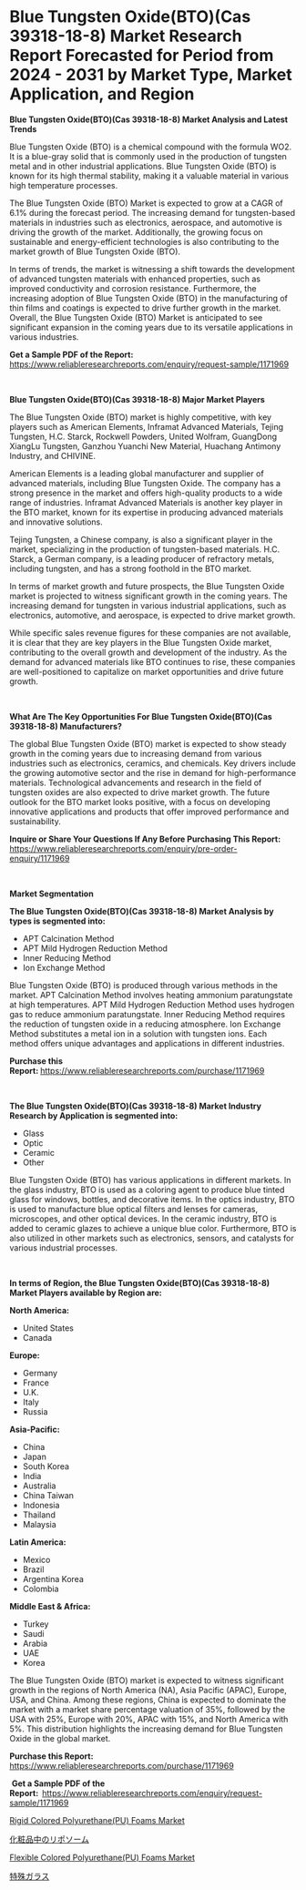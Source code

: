<p><h1>Blue Tungsten Oxide(BTO)(Cas 39318-18-8) Market Research Report Forecasted for Period from 2024 -  2031 by Market Type, Market Application, and Region</h1></p><p><strong>Blue Tungsten Oxide(BTO)(Cas 39318-18-8) Market Analysis and Latest Trends</strong></p>
<p><p>Blue Tungsten Oxide (BTO) is a chemical compound with the formula WO2. It is a blue-gray solid that is commonly used in the production of tungsten metal and in other industrial applications. Blue Tungsten Oxide (BTO) is known for its high thermal stability, making it a valuable material in various high temperature processes.</p><p>The Blue Tungsten Oxide (BTO) Market is expected to grow at a CAGR of 6.1% during the forecast period. The increasing demand for tungsten-based materials in industries such as electronics, aerospace, and automotive is driving the growth of the market. Additionally, the growing focus on sustainable and energy-efficient technologies is also contributing to the market growth of Blue Tungsten Oxide (BTO).</p><p>In terms of trends, the market is witnessing a shift towards the development of advanced tungsten materials with enhanced properties, such as improved conductivity and corrosion resistance. Furthermore, the increasing adoption of Blue Tungsten Oxide (BTO) in the manufacturing of thin films and coatings is expected to drive further growth in the market. Overall, the Blue Tungsten Oxide (BTO) Market is anticipated to see significant expansion in the coming years due to its versatile applications in various industries.</p></p>
<p><strong>Get a Sample PDF of the Report:&nbsp;</strong> <a href="https://www.reliableresearchreports.com/enquiry/request-sample/1171969">https://www.reliableresearchreports.com/enquiry/request-sample/1171969</a></p>
<p>&nbsp;</p>
<p><strong>Blue Tungsten Oxide(BTO)(Cas 39318-18-8) Major Market Players</strong></p>
<p><p>The Blue Tungsten Oxide (BTO) market is highly competitive, with key players such as American Elements, Inframat Advanced Materials, Tejing Tungsten, H.C. Starck, Rockwell Powders, United Wolfram, GuangDong XiangLu Tungsten, Ganzhou Yuanchi New Material, Huachang Antimony Industry, and CHIVINE.</p><p>American Elements is a leading global manufacturer and supplier of advanced materials, including Blue Tungsten Oxide. The company has a strong presence in the market and offers high-quality products to a wide range of industries. Inframat Advanced Materials is another key player in the BTO market, known for its expertise in producing advanced materials and innovative solutions.</p><p>Tejing Tungsten, a Chinese company, is also a significant player in the market, specializing in the production of tungsten-based materials. H.C. Starck, a German company, is a leading producer of refractory metals, including tungsten, and has a strong foothold in the BTO market.</p><p>In terms of market growth and future prospects, the Blue Tungsten Oxide market is projected to witness significant growth in the coming years. The increasing demand for tungsten in various industrial applications, such as electronics, automotive, and aerospace, is expected to drive market growth.</p><p>While specific sales revenue figures for these companies are not available, it is clear that they are key players in the Blue Tungsten Oxide market, contributing to the overall growth and development of the industry. As the demand for advanced materials like BTO continues to rise, these companies are well-positioned to capitalize on market opportunities and drive future growth.</p></p>
<p>&nbsp;</p>
<p><strong>What Are The Key Opportunities For Blue Tungsten Oxide(BTO)(Cas 39318-18-8) Manufacturers?</strong></p>
<p><p>The global Blue Tungsten Oxide (BTO) market is expected to show steady growth in the coming years due to increasing demand from various industries such as electronics, ceramics, and chemicals. Key drivers include the growing automotive sector and the rise in demand for high-performance materials. Technological advancements and research in the field of tungsten oxides are also expected to drive market growth. The future outlook for the BTO market looks positive, with a focus on developing innovative applications and products that offer improved performance and sustainability.</p></p>
<p><strong>Inquire or Share Your Questions If Any Before Purchasing This Report:</strong> <a href="https://www.reliableresearchreports.com/enquiry/pre-order-enquiry/1171969">https://www.reliableresearchreports.com/enquiry/pre-order-enquiry/1171969</a></p>
<p>&nbsp;</p>
<p><strong>Market Segmentation</strong></p>
<p><strong>The Blue Tungsten Oxide(BTO)(Cas 39318-18-8) Market Analysis by types is segmented into:</strong></p>
<p><ul><li>APT Calcination Method</li><li>APT Mild Hydrogen Reduction Method</li><li>Inner Reducing Method</li><li>Ion Exchange Method</li></ul></p>
<p><p>Blue Tungsten Oxide (BTO) is produced through various methods in the market. APT Calcination Method involves heating ammonium paratungstate at high temperatures. APT Mild Hydrogen Reduction Method uses hydrogen gas to reduce ammonium paratungstate. Inner Reducing Method requires the reduction of tungsten oxide in a reducing atmosphere. Ion Exchange Method substitutes a metal ion in a solution with tungsten ions. Each method offers unique advantages and applications in different industries.</p></p>
<p><strong>Purchase this Report:&nbsp;</strong><a href="https://www.reliableresearchreports.com/purchase/1171969">https://www.reliableresearchreports.com/purchase/1171969</a></p>
<p>&nbsp;</p>
<p><strong>The Blue Tungsten Oxide(BTO)(Cas 39318-18-8) Market Industry Research by Application is segmented into:</strong></p>
<p><ul><li>Glass</li><li>Optic</li><li>Ceramic</li><li>Other</li></ul></p>
<p><p>Blue Tungsten Oxide (BTO) has various applications in different markets. In the glass industry, BTO is used as a coloring agent to produce blue tinted glass for windows, bottles, and decorative items. In the optics industry, BTO is used to manufacture blue optical filters and lenses for cameras, microscopes, and other optical devices. In the ceramic industry, BTO is added to ceramic glazes to achieve a unique blue color. Furthermore, BTO is also utilized in other markets such as electronics, sensors, and catalysts for various industrial processes.</p></p>
<p>&nbsp;</p>
<p><strong>In terms of Region, the Blue Tungsten Oxide(BTO)(Cas 39318-18-8) Market Players available by Region are:</strong></p>
<p>
    <p> <strong> North America: </strong>
        <ul>
            <li>United States</li>
            <li>Canada</li>
        </ul>
        </p> 
    <p> <strong> Europe: </strong>
        <ul>
            <li>Germany</li>
            <li>France</li>
            <li>U.K.</li>
            <li>Italy</li>
            <li>Russia</li>
        </ul>
        </p> 
    <p> <strong> Asia-Pacific: </strong>
        <ul>
            <li>China</li>
            <li>Japan</li>
            <li>South Korea</li>
            <li>India</li>
            <li>Australia</li>
            <li>China Taiwan</li>
            <li>Indonesia</li>
            <li>Thailand</li>
            <li>Malaysia</li>
        </ul>
        </p> 
    <p> <strong> Latin America: </strong>
        <ul>
            <li>Mexico</li>
            <li>Brazil</li>
            <li>Argentina Korea</li>
            <li>Colombia</li>
        </ul>
        </p> 
    <p> <strong> Middle East & Africa: </strong>
        <ul>
            <li>Turkey</li>
            <li>Saudi</li>
            <li>Arabia</li>
            <li>UAE</li>
            <li>Korea</li>
        </ul>
    </p>
    </p>
<p><p>The Blue Tungsten Oxide (BTO) market is expected to witness significant growth in the regions of North America (NA), Asia Pacific (APAC), Europe, USA, and China. Among these regions, China is expected to dominate the market with a market share percentage valuation of 35%, followed by the USA with 25%, Europe with 20%, APAC with 15%, and North America with 5%. This distribution highlights the increasing demand for Blue Tungsten Oxide in the global market.</p></p>
<p><strong>Purchase this Report: </strong><a href="https://www.reliableresearchreports.com/purchase/1171969">https://www.reliableresearchreports.com/purchase/1171969</a></p>
<p>&nbsp;<strong>Get a Sample PDF of the Report:&nbsp;&nbsp;</strong><a href="https://www.reliableresearchreports.com/enquiry/request-sample/1171969">https://www.reliableresearchreports.com/enquiry/request-sample/1171969</a></p>
<p><strong></strong></p>
<p><p><a href="https://github.com/wusalecollins540tpqoz/Market-Research-Report-List-1/blob/main/rigid-colored-polyurethanepu-foams-market.md">Rigid Colored Polyurethane(PU) Foams Market</a></p><p><a href="https://medium.com/@eunawiegad2023/%E5%8C%96%E7%B2%A7%E5%93%81%E3%81%AE%E3%83%AA%E3%83%9D%E3%82%BD%E3%83%BC%E3%83%A0%E5%B8%82%E5%A0%B4%E6%B4%9E%E5%AF%9F-%E5%B8%82%E5%A0%B4%E3%83%88%E3%83%AC%E3%83%B3%E3%83%89-%E6%88%90%E9%95%B7-%E4%BA%88%E6%B8%AC-2024%E5%B9%B4%E3%81%8B%E3%82%892031%E5%B9%B4%E3%81%BE%E3%81%A7-ae3c8235e1d4">化粧品中のリポソーム</a></p><p><a href="https://github.com/pjcfca/Market-Research-Report-List-1/blob/main/flexible-colored-polyurethanepu-foams-market.md">Flexible Colored Polyurethane(PU) Foams Market</a></p><p><a href="https://medium.com/@lillianamurazik2023/%E7%89%B9%E6%AE%8A%E3%82%AC%E3%83%A9%E3%82%B9%E5%B8%82%E5%A0%B4%E3%81%AE%E8%A6%8F%E6%A8%A1%E3%81%AF-%E4%B8%96%E7%95%8C%E3%81%AE%E7%94%A3%E6%A5%AD%E3%81%AB%E3%81%8A%E3%81%91%E3%82%8B%E6%9C%80%E9%81%A9%E3%81%AA%E3%83%9E%E3%83%BC%E3%82%B1%E3%83%86%E3%82%A3%E3%83%B3%E3%82%B0%E3%83%81%E3%83%A3%E3%83%8D%E3%83%AB%E3%82%92%E7%A4%BA%E3%81%97%E3%81%A6%E3%81%84%E3%81%BE%E3%81%99-5cecf0bfb749">特殊ガラス</a></p></p>